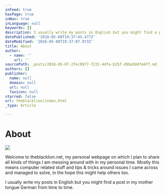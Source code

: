 ```yaml
---
inFeed: true
hasPage: true
inNav: true
inLanguage: null
keywords: []
description: I usually write my posts in English but you might find a post in my mother tongue German from time to time.
datePublished: '2016-05-09T19:37:45.477Z'
dateModified: '2016-05-09T19:37:07.973Z'
title: About
author:
  - name: ''
    url: ''
sourcePath: _posts/2016-05-07-2fec0977-f231-4dfe-b25f-d9ba50dfe6ff.md
authors: []
publisher:
  name: null
  domain: null
  url: null
  favicon: null
starred: false
url: theblacklion/index.html
_type: Article

---
```

# About
![](https://the-grid-user-content.s3-us-west-2.amazonaws.com/0513f337-95c4-458a-aacf-5b110296e2a7.png)

Welcome to theblacklion.net, my personal webpage on which I plan to share all kinds of things I am messing around with in my personal time. Mostly this means computer related stuff and tips & tricks around issues I came across and managed to solve, in the hope this might help others too.

I usually write my posts in English but you might find a post in my mother tongue German from time to time.